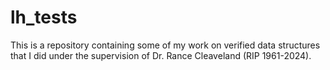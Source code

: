 
# lh_tests

This is a repository containing some of my work on verified data structures that I did under the supervision of Dr. Rance Cleaveland (RIP 1961-2024).
